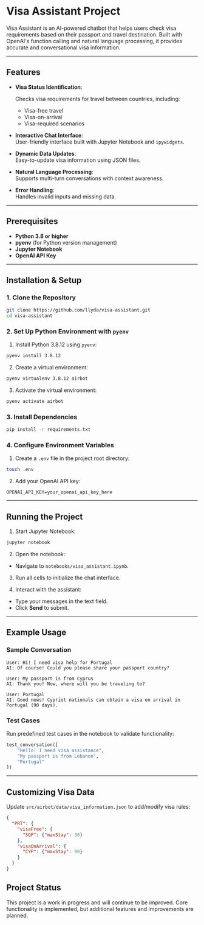 # Visa Assistant Project

Visa Assistant is an AI-powered chatbot that helps users check visa requirements based on their passport and travel destination. Built with OpenAI's function calling and natural language processing, it provides accurate and conversational visa information.

---
## Features
- **Visa Status Identification**:
  
  Checks visa requirements for travel between countries, including:

  - Visa-free travel
  - Visa-on-arrival
  - Visa-required scenarios

- **Interactive Chat Interface**:\
  User-friendly interface built with Jupyter Notebook and `ipywidgets`.

- **Dynamic Data Updates**:\
  Easy-to-update visa information using JSON files.

- **Natural Language Processing**:\
  Supports multi-turn conversations with context awareness.

- **Error Handling**:\
  Handles invalid inputs and missing data.
---
## Prerequisites

- **Python 3.8 or higher**
- **pyenv** (for Python version management)
- **Jupyter Notebook**
- **OpenAI API Key**
---
## Installation & Setup

### 1. Clone the Repository

```bash
git clone https://github.com/llyda/visa-assistant.git
cd visa-assistant
```

### 2. Set Up Python Environment with `pyenv`

1. Install Python 3.8.12 using `pyenv`:

```bash
pyenv install 3.8.12
```

2. Create a virtual environment:

```bash
pyenv virtualenv 3.8.12 airbot
```

3. Activate the virtual environment:

```bash
pyenv activate airbot
```

### 3. Install Dependencies

```bash
pip install -r requirements.txt
```

### 4. Configure Environment Variables

1. Create a `.env` file in the project root directory:

```bash
touch .env
```

2. Add your OpenAI API key:

```env
OPENAI_API_KEY=your_openai_api_key_here
```

---

## Running the Project

1. Start Jupyter Notebook:

```bash
jupyter notebook
```

2. Open the notebook:

- Navigate to `notebooks/visa_assistant.ipynb`.

3. Run all cells to initialize the chat interface.

4. Interact with the assistant:

- Type your messages in the text field.
- Click **Send** to submit.

---

## Example Usage

### Sample Conversation

```
User: Hi! I need visa help for Portugal
AI: Of course! Could you please share your passport country?

User: My passport is from Cyprus
AI: Thank you! Now, where will you be traveling to?

User: Portugal
AI: Good news! Cypriot nationals can obtain a visa on arrival in Portugal (90 days).
```

### Test Cases

Run predefined test cases in the notebook to validate functionality:

```python
test_conversation([
    "Hello! I need visa assistance",
    "My passport is from Lebanon",
    "Portugal"
])
```

---

## Customizing Visa Data

Update `src/airbot/data/visa_information.json` to add/modify visa rules:

```json
{
  "PRT": {
    "visaFree": {
      "SGP": {"maxStay": 30}
    },
    "visaOnArrival": {
      "CYP": {"maxStay": 90}
    }
  }
}

``` 
## Project Status

This project is a work in progress and will continue to be improved. Core functionality is implemented, but additional features and improvements are planned.
